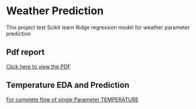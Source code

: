 # Weather Prediction
This project test Scikit learn Ridge regression model for weather parameter prediction

## Pdf report
[Click here to view the PDF](https://github.com/keshavkumarhembram/weather-prediction-cloud-movement/blob/main/prediction_report1.pdf)

## Temperature EDA and Prediction
[For complete flow of single Parameter TEMPERATURE](https://github.com/keshavkumarhembram/weather-prediction-cloud-movement/blob/main/new_delhi_weather.ipynb)
